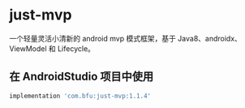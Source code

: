 # just-mvp
一个轻量灵活小清新的 android mvp 模式框架，基于 Java8、androidx、ViewModel 和 Lifecycle。

## 在 AndroidStudio 项目中使用
```gradle
implementation 'com.bfu:just-mvp:1.1.4'
```
